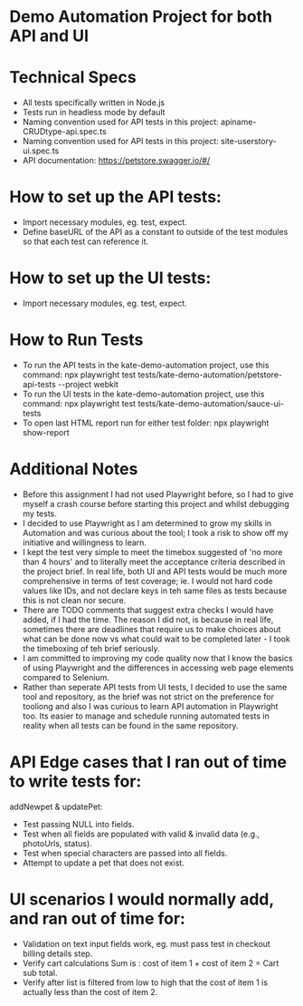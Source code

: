 # Demo Automation Project for both API and UI

# Technical Specs
* All tests specifically written in Node.js
* Tests run in headless mode by default
* Naming convention used for API tests in this project: apiname-CRUDtype-api.spec.ts
* Naming convention used for API tests in this project: site-userstory-ui.spec.ts
* API documentation: https://petstore.swagger.io/#/ 

# How to set up the API tests:
* Import necessary modules, eg. test, expect.
* Define baseURL of the API as a constant to outside of the test modules so that each test can reference it. 

# How to set up the UI tests:
* Import necessary modules, eg. test, expect.


# How to Run Tests
* To run the API tests in the kate-demo-automation project, use this command: npx playwright test tests/kate-demo-automation/petstore-api-tests --project webkit 
* To run the UI tests in the kate-demo-automation project, use this command: npx playwright test tests/kate-demo-automation/sauce-ui-tests
* To open last HTML report run for either test folder: npx playwright show-report


# Additional Notes
 * Before this assignment I had not used Playwright before, so I had to give myself a crash course before starting this project and whilst debugging my tests.
 * I decided to use Playwright as I am determined to grow my skills in Automation and was curious about the tool; I took a risk to show off my initiative and willingness to learn.
 * I kept the test very simple to meet the timebox suggested of 'no more than 4 hours' and to literally meet the acceptance criteria described in the project brief.
 In real life, both UI and API tests would be much more comprehensive in terms of test coverage; ie. I would not hard code values like IDs, and not declare keys in teh same files as tests because this is not clean nor secure. 
 * There are TODO comments that suggest extra checks I would have added, if I had the time. The reason I did not, is because in real life, sometimes there are deadlines that require us to make choices about what can be done now vs what could wait to be completed later - I took the timeboxing of teh brief seriously. 
 * I am committed to improving my code quality now that I know the basics of using Playwright and the differences in accessing web page elements compared to Selenium.
 * Rather than seperate API tests from UI tests, I decided to use the same tool and repository, as the brief was not strict on the preference for tooliong and also I was curious to learn API automation in Playwright too. Its easier to manage and schedule running automated tests in reality when all tests can be found in the same repository. 

#  API Edge cases that I ran out of time to write tests for: 
 addNewpet & updatePet:
 * Test passing NULL into fields.
 * Test when all fields are populated with valid & invalid data (e.g., photoUrls, status).
 * Test when special characters are passed into all fields.
 * Attempt to update a pet that does not exist.

# UI scenarios I would normally add, and ran out of time for: 
* Validation on text input fields work, eg. must pass test in checkout billing details step. 
* Verify cart calculations Sum is : cost of item 1 + cost of item 2 = Cart sub total. 
* Verify after list is filtered from low to high that the cost of item 1 is actually less than the cost of item 2.
